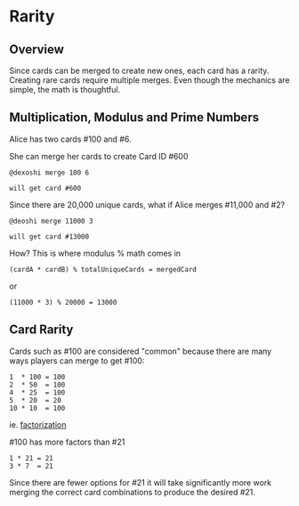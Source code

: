 # Rarity

## Overview

Since cards can be merged to create new ones, each card has a rarity. Creating rare cards require multiple merges. Even though the mechanics are simple, the math is thoughtful.

## Multiplication, Modulus and Prime Numbers

Alice has two cards #100 and #6.&#x20;

She can merge her cards to create Card ID #600

```
@dexoshi merge 100 6

will get card #600
```

Since there are 20,000 unique cards, what if Alice merges #11,000 and #2?

```
@deoshi merge 11000 3

will get card #13000
```

How? This is where modulus % math comes in

```
(cardA * cardB) % totalUniqueCards = mergedCard
```

or

```
(11000 * 3) % 20000 = 13000
```

## Card Rarity

Cards such as #100 are considered "common" because there are many ways players can merge to get #100:

```
1  * 100 = 100
2  * 50  = 100
4  * 25  = 100
5  * 20  = 20
10 * 10  = 100
```

ie. [factorization](https://en.wikipedia.org/wiki/Factorization)

\#100 has more factors than #21

```
1 * 21 = 21
3 * 7  = 21
```

Since there are fewer options for #21 it will take significantly more work merging the correct card combinations to produce the desired #21.





